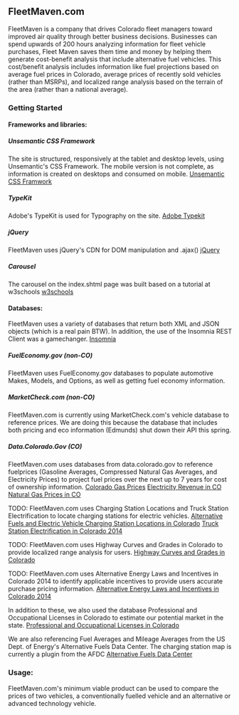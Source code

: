 ## FleetMaven.com
FleetMaven is a company that drives Colorado fleet managers toward improved air quality through better business decisions. Businesses can spend upwards of 200 hours analyzing information for fleet vehicle purchases, Fleet Maven saves them time and money by helping them generate cost-benefit analysis that include alternative fuel vehicles. This cost/benefit analysis includes information like fuel projections based on average fuel prices in Colorado, average prices of recently sold vehicles (rather than MSRPs), and localized range analysis based on the terrain of the area (rather than a national average).

### Getting Started
#### Frameworks and libraries:
##### Unsemantic CSS Framework
The site is structured, responsively at the tablet and desktop levels, using Unsemantic's CSS Framework. The mobile version is not complete, as information is created on desktops and consumed on mobile. 
[Unsemantic CSS Framwork](https://unsemantic.com/demo-responsive)

##### TypeKit
Adobe's TypeKit is used for Typography on the site.
[Adobe Typekit](https://typekit.com/)

##### jQuery
FleetMaven uses jQuery's CDN for DOM manipulation and .ajax()
[jQuery](http://jquery.com/)

##### Carousel
The carousel on the index.shtml page was built based on a tutorial at w3schools
[w3schools](https://www.w3schools.com/)


#### Databases:
FleetMaven uses a variety of databases that return both XML and JSON objects (which is a real pain BTW).
In addition, the use of the Insomnia REST Client was a gamechanger.
[Insomnia](https://insomnia.rest/)


##### FuelEconomy.gov (non-CO)
FleetMaven uses FuelEconomy.gov databases to populate automotive Makes, Models, and Options, as well as getting fuel economy information.

##### MarketCheck.com (non-CO)
FleetMaven.com is currently using MarketCheck.com's vehicle database to reference prices. We are doing this because the database that includes both pricing and eco information (Edmunds) shut down their API this spring.

##### Data.Colorado.Gov (CO)
FleetMaven.com uses databases from data.colorado.gov to reference fuelprices (Gasoline Averages, Compressed Natural Gas Averages, and Electricity Prices) to project fuel prices over the next up to 7 years for cost of ownership information. 
[Colorado Gas Prices](https://data.colorado.gov/Energy/Gasoline-Prices-in-Colorado/8pk9-mh2i)
[Electricity Revenue in CO](https://data.colorado.gov/Business/Electricity-Revenue-in-Colorado/q6sk-tjm9)
[Natural Gas Prices in CO](https://data.colorado.gov/Energy/Natural-Gas-Prices-in-Colorado/e4ky-6g2n)

TODO: FleetMaven.com uses Charging Station Locations and Truck Station Electrification to locate charging stations for electric vehicles. 
[Alternative Fuels and Electric Vehicle Charging Station Locations in Colorado](https://data.colorado.gov/Energy/Alternative-Fuels-and-Electric-Vehicle-Charging-St/team-3ugz)
[Truck Station Electrification in Colorado 2014](https://data.colorado.gov/Energy/Truck-Station-Electrification-in-Colorado-2014/c8jj-hcxj)

TODO: FleetMaven.com uses Highway Curves and Grades in Colorado to provide localized range analysis for users.
[Highway Curves and Grades in Colorado](https://data.colorado.gov/Transportation/Highway-Curves-and-Grades-in-Colorado/gemu-wyf3)

TODO: FleetMaven.com uses Alternative Energy Laws and Incentives in Colorado 2014 to identify applicable incentives to provide users accurate purchase pricing information.
[Alternative Energy Laws and Incentives in Colorado 2014](https://data.colorado.gov/Energy/Alternative-Energy-Laws-and-Incentives-in-Colorado/nxw4-ev8w)

In addition to these, we also used the database Professional and Occupational Licenses in Colorado to estimate our potential market in the state.
[Professional and Occupational Licenses in Colorado](https://data.colorado.gov/Business/Professional-and-Occupational-Licenses-in-Colorado/7s5z-vewr)

We are also referencing Fuel Averages and Mileage Averages from the US Dept. of Energy's Alternative Fuels Data Center. The charging station map is currently a plugin from the AFDC
[Alternative Fuels Data Center](https://www.afdc.energy.gov/)


### Usage:
FleetMaven.com's minimum viable product can be used to compare the prices of two vehicles, a conventionally fuelled vehicle and an alternative or advanced technology vehicle.



